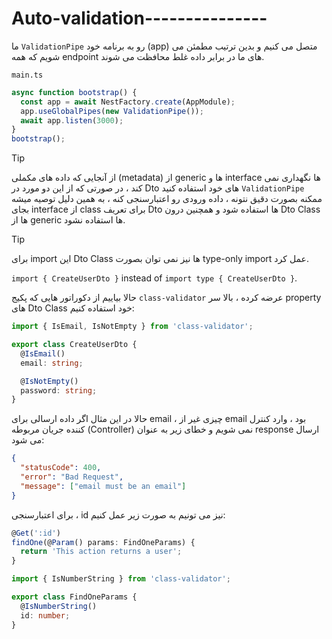 # Auto-validation---------------

ما `ValidationPipe` رو به برنامه خود (app) متصل می کنیم و بدین ترتیب مطمئن می شویم که همه endpoint های ما در برابر داده غلط محافظت می شوند.

`main.ts`
```typescript
async function bootstrap() {
  const app = await NestFactory.create(AppModule);
  app.useGlobalPipes(new ValidationPipe());
  await app.listen(3000);
}
bootstrap();
```

>[!tip]
>از آنجایی که داده های مکملی (metadata) از generic ها و interface ها نگهداری نمی کند ، در صورتی که از این دو مورد در Dto های خود استفاده کنید `ValidationPipe` ممکنه بصورت دقیق نتونه ، داده ورودی رو اعتبارسنجی کنه ، به همین دلیل توصیه میشه بجای interface از class برای تعریف Dto ها استفاده شود و همچنین درون Dto Class ها از generic ها استفاده نشود.

>[!tip]
>برای import این Dto Class ها نیز نمی توان بصورت type-only import عمل کرد.
>
>`import { CreateUserDto }` instead of `import type { CreateUserDto }`.

حالا بیاییم از دکوراتور هایی که پکیج `class-validator` عرضه کرده ، بالا سر property های Dto Class خود استفاده کنیم:

```typescript
import { IsEmail, IsNotEmpty } from 'class-validator';

export class CreateUserDto {
  @IsEmail()
  email: string;

  @IsNotEmpty()
  password: string;
}
```

حالا در این مثال اگر داده ارسالی برای email ، چیزی غیر از email بود ، وارد کنترل کننده جریان مربوطه (Controller) نمی شویم و خطای زیر به عنوان response ارسال می شود:

```json
{
  "statusCode": 400,
  "error": "Bad Request",
  "message": ["email must be an email"]
}
```

برای اعتبارسنجی ، id نیز می تونیم به صورت زیر عمل کنیم:

```typescript
@Get(':id')
findOne(@Param() params: FindOneParams) {
  return 'This action returns a user';
}
```

```typescript
import { IsNumberString } from 'class-validator';

export class FindOneParams {
  @IsNumberString()
  id: number;
}
```

